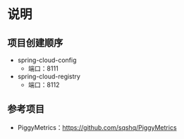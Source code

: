 # 说明


## 项目创建顺序

- spring-cloud-config
	- 端口：8111
- spring-cloud-registry
	- 端口：8112


## 参考项目

- PiggyMetrics：<https://github.com/sqshq/PiggyMetrics>